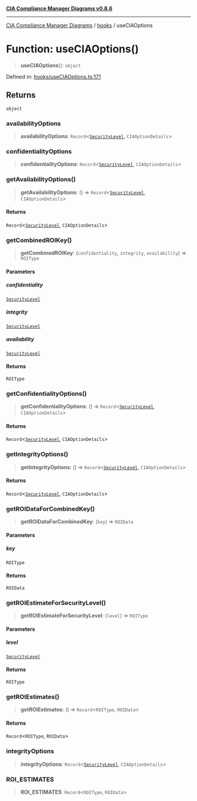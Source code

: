 [**CIA Compliance Manager Diagrams v0.8.6**](../../README.md)

***

[CIA Compliance Manager Diagrams](../../modules.md) / [hooks](../README.md) / useCIAOptions

# Function: useCIAOptions()

> **useCIAOptions**(): `object`

Defined in: [hooks/useCIAOptions.ts:171](https://github.com/Hack23/cia-compliance-manager/blob/050a250237d6f621490781dbdf95155919f35aed/src/hooks/useCIAOptions.ts#L171)

## Returns

`object`

### availabilityOptions

> **availabilityOptions**: `Record`\<[`SecurityLevel`](../../index/type-aliases/SecurityLevel.md), `CIAOptionDetails`\>

### confidentialityOptions

> **confidentialityOptions**: `Record`\<[`SecurityLevel`](../../index/type-aliases/SecurityLevel.md), `CIAOptionDetails`\>

### getAvailabilityOptions()

> **getAvailabilityOptions**: () => `Record`\<[`SecurityLevel`](../../index/type-aliases/SecurityLevel.md), `CIAOptionDetails`\>

#### Returns

`Record`\<[`SecurityLevel`](../../index/type-aliases/SecurityLevel.md), `CIAOptionDetails`\>

### getCombinedROIKey()

> **getCombinedROIKey**: (`confidentiality`, `integrity`, `availability`) => `ROIType`

#### Parameters

##### confidentiality

[`SecurityLevel`](../../index/type-aliases/SecurityLevel.md)

##### integrity

[`SecurityLevel`](../../index/type-aliases/SecurityLevel.md)

##### availability

[`SecurityLevel`](../../index/type-aliases/SecurityLevel.md)

#### Returns

`ROIType`

### getConfidentialityOptions()

> **getConfidentialityOptions**: () => `Record`\<[`SecurityLevel`](../../index/type-aliases/SecurityLevel.md), `CIAOptionDetails`\>

#### Returns

`Record`\<[`SecurityLevel`](../../index/type-aliases/SecurityLevel.md), `CIAOptionDetails`\>

### getIntegrityOptions()

> **getIntegrityOptions**: () => `Record`\<[`SecurityLevel`](../../index/type-aliases/SecurityLevel.md), `CIAOptionDetails`\>

#### Returns

`Record`\<[`SecurityLevel`](../../index/type-aliases/SecurityLevel.md), `CIAOptionDetails`\>

### getROIDataForCombinedKey()

> **getROIDataForCombinedKey**: (`key`) => `ROIData`

#### Parameters

##### key

`ROIType`

#### Returns

`ROIData`

### getROIEstimateForSecurityLevel()

> **getROIEstimateForSecurityLevel**: (`level`) => `ROIType`

#### Parameters

##### level

[`SecurityLevel`](../../index/type-aliases/SecurityLevel.md)

#### Returns

`ROIType`

### getROIEstimates()

> **getROIEstimates**: () => `Record`\<`ROIType`, `ROIData`\>

#### Returns

`Record`\<`ROIType`, `ROIData`\>

### integrityOptions

> **integrityOptions**: `Record`\<[`SecurityLevel`](../../index/type-aliases/SecurityLevel.md), `CIAOptionDetails`\>

### ROI\_ESTIMATES

> **ROI\_ESTIMATES**: `Record`\<`ROIType`, `ROIData`\>

